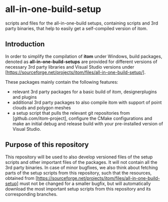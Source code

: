# all-in-one-build-setup
scripts and files for the all-in-one-build setups, containing scripts and 3rd party binaries, that help to easily get a self-compiled version of itom.

## Introduction
In order to simplify the compilation of **itom** under Windows, build packages, denoted as **all-in-one-build-setups** are provided for different versions of necessary 3rd party libraries and Visual Studio versions under [https://sourceforge.net/projects/itom/files/all-in-one-build-setup/]. 

These packages mainly contain the following features:

* relevant 3rd party packages for a basic build of itom, designerplugins and plugins
* additional 3rd party packages to also compile itom with support of point clouds and polygon meshes
* a setup script that pulls the relevant git repositories from [github.com/itom-project], configure the CMake configurations and make an initial debug and release build with your pre-installed version of Visual Studio.

## Purpose of this repository
This repository will be used to also develop versioned files of the setup scripts and other important files of the packages. It will not contain all the 3rd party binaries. In case of minor bugfixes, we also think about fetching parts of the setup scripts from this repository, such that the resources, obtained from [https://sourceforge.net/projects/itom/files/all-in-one-build-setup] must not be changed for a smaller bugfix, but will automatically download the most important setup scripts from this repository and its corresponding branches.
